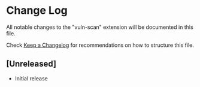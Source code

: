 # Change Log

All notable changes to the "vuln-scan" extension will be documented in this file.

Check [Keep a Changelog](http://keepachangelog.com/) for recommendations on how to structure this file.

## [Unreleased]

- Initial release